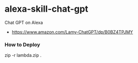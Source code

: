 # alexa-skill-chat-gpt
Chat GPT on Alexa
* https://www.amazon.com/Lamy-ChatGPT/dp/B0BZ4TPJMY

### How to Deploy
zip -r lambda.zip .

